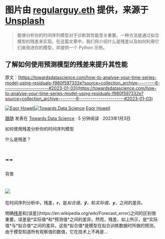 # 图片由 [regularguy.eth](https://unsplash.com/@moneyphotos?utm_source=medium&utm_medium=referral) 提供，来源于 [Unsplash](https://unsplash.com/?utm_source=medium&utm_medium=referral)

> 能够分析你的时间序列模型对于诊断其性能至关重要。一种方法是通过拟合模型的残差来实现。在这篇文章中，我们将介绍什么是残差以及如何利用它们来改进你的模型，并提供一个 Python 示例。

## 了解如何使用预测模型的残差来提升其性能

原文：[https://towardsdatascience.com/how-to-analyse-your-time-series-model-using-residuals-f980f597332e?source=collection_archive---------6-----------------------#2023-01-03](https://towardsdatascience.com/how-to-analyse-your-time-series-model-using-residuals-f980f597332e?source=collection_archive---------6-----------------------#2023-01-03)

[](https://medium.com/@egorhowell?source=post_page-----f980f597332e--------------------------------)[![Egor Howell](../Images/1f796e828f1625440467d01dcc3e40cd.png)](https://medium.com/@egorhowell?source=post_page-----f980f597332e--------------------------------)[](https://towardsdatascience.com/?source=post_page-----f980f597332e--------------------------------)[![Towards Data Science](../Images/a6ff2676ffcc0c7aad8aaf1d79379785.png)](https://towardsdatascience.com/?source=post_page-----f980f597332e--------------------------------) [Egor Howell](https://medium.com/@egorhowell?source=post_page-----f980f597332e--------------------------------)

[跟随](https://medium.com/m/signin?actionUrl=https%3A%2F%2Fmedium.com%2F_%2Fsubscribe%2Fuser%2F1cac491223b2&operation=register&redirect=https%3A%2F%2Ftowardsdatascience.com%2Fhow-to-analyse-your-time-series-model-using-residuals-f980f597332e&user=Egor+Howell&userId=1cac491223b2&source=post_page-1cac491223b2----f980f597332e---------------------post_header-----------) 发表在 [Towards Data Science](https://towardsdatascience.com/?source=post_page-----f980f597332e--------------------------------) · 5 分钟阅读 · 2023年1月3日

如何使用残差分析你的时间序列模型

[](https://medium.com/m/signin?actionUrl=https%3A%2F%2Fmedium.com%2F_%2Fvote%2Ftowards-data-science%2Ff980f597332e&operation=register&redirect=https%3A%2F%2Ftowardsdatascience.com%2Fhow-to-analyse-your-time-series-model-using-residuals-f980f597332e&user=Egor+Howell&userId=1cac491223b2&source=-----f980f597332e---------------------clap_footer-----------)

什么是残差？

# --

背景

# [](https://medium.com/m/signin?actionUrl=https%3A%2F%2Fmedium.com%2F_%2Fbookmark%2Fp%2Ff980f597332e&operation=register&redirect=https%3A%2F%2Ftowardsdatascience.com%2Fhow-to-analyse-your-time-series-model-using-residuals-f980f597332e&source=-----f980f597332e---------------------bookmark_footer-----------)![](../Images/1b43c40b3df3d4128f518ab3b0f3669f.png)

在时间序列分析中，残差，***r***，是*拟合值*，***ŷ***，和*实际值*，***y***，之间的差异。

明确[残差](https://en.wikipedia.org/wiki/Residual_(numerical_analysis))和[误差](https://en.wikipedia.org/wiki/Forecast_error)之间的区别很重要。误差是*实际值*和*预测值*之间的差异。然而，残差，如上所示，是*实际值*与*拟合值*之间的差异。这些*拟合值*是模型在拟合训练数据时所做的预测。由于模型知道所有观察值的数值，它在技术上不再是…
